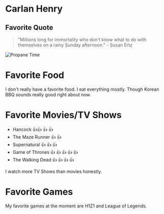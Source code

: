 # Carlan Henry

## Favorite Quote
> "Millions long for immortality who don't know what to do with themselves on a rainy Sunday afternoon."  - Susan Ertz

![Propane Time](http://i.imgur.com/70uCza3.png)

# Favorite Food
I don't really have a favorite food. I eat everything mostly. Though Korean BBQ sounds really good right about now.

# Favorite Movies/TV Shows
- Hancock :+1::+1: :+1: :+1:
- The Maze Runner :+1: :+1:
- Supernatural :+1: :+1: :+1:
- Game of Thrones :+1: :+1: :+1: :+1: :+1:
- The Walking Dead :+1: :+1: :+1: :+1:

I watch more TV Shows than movies honestly.


# Favorite Games
My favorite games at the moment are H1Z1 and League of Legends.
